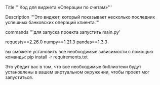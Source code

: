 Title
'''Код для виджета «Операции по счетам»'''

Description
'''Это виджет, который показывает несколько последних успешных банковских операций клиента.'''

commands
'''для запуска проекта запустить main.py'

requests==2.26.0
numpy==1.21.3
pandas==1.3.3

вы сможете установить все необходимые зависимости с помощью команды:
pip install -r requirements.txt

Это убедит вас в том, что все необходимые библиотеки будут установлены в вашем виртуальном окружении, чтобы проект мог запуститься.
